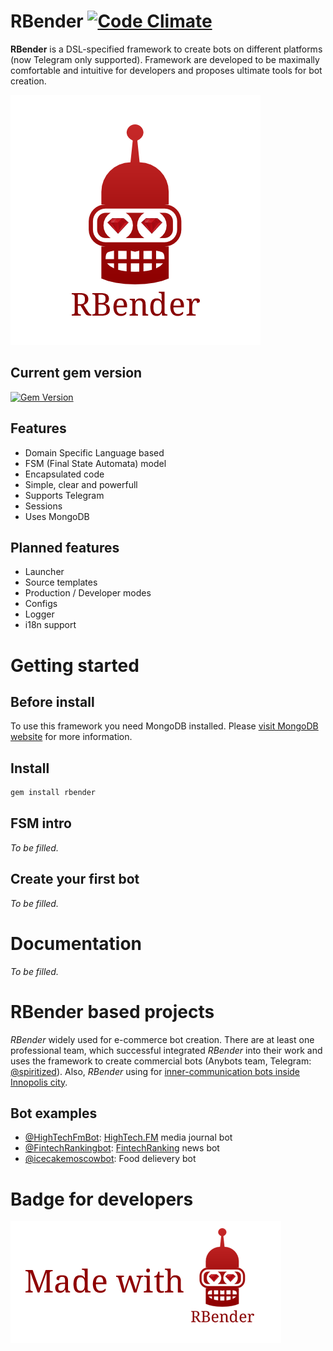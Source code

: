 # RBender [![Code Climate](https://codeclimate.com/github/art2rik/rbender/badges/gpa.svg)](https://codeclimate.com/github/art2rik/rbender)
**RBender** is a DSL-specified framework to create bots on different platforms (now Telegram only supported). Framework are developed to be maximally comfortable and intuitive for developers and proposes ultimate tools for bot creation.

![](https://github.com/art2rik/rbender/blob/master/img/rbender.png "Logo")
## Current gem version
[![Gem Version](https://badge.fury.io/rb/rbender.svg)](https://badge.fury.io/rb/rbender)

## Features
* Domain Specific Language based
* FSM (Final State Automata) model
* Encapsulated code
* Simple, clear and powerfull
* Supports Telegram
* Sessions
* Uses MongoDB

## Planned features
* Launcher
* Source templates
* Production / Developer modes
* Configs
* Logger
* i18n support

# Getting started
## Before install
To use this framework you need MongoDB installed. Please [visit MongoDB website](https://docs.mongodb.com/manual/installation/) for more information.

## Install
```bash
gem install rbender
```
## FSM intro
*To be filled.*

## Create your first bot
*To be filled.*

# Documentation
*To be filled.*

# RBender based projects
*RBender* widely used for e-commerce bot creation. There are at least one professional team, which successful integrated *RBender* into their work and uses the framework to create commercial bots (Anybots team, Telegram: [@spiritized](https://telegram.me/spiritized)). Also, *RBender* using for [inner-communication bots inside Innopolis city](https://hightech.fm/2017/04/01/innopolis_bots).
## Bot examples
* [@HighTechFmBot](https://telegram.me/HighTechFmBot): [HighTech.FM](https://hightech.fm) media journal bot
* [@FintechRankingbot](https://telegram.me/FintechRankingbot): [FintechRanking](https://inspirasia.org) news bot
* [@icecakemoscowbot](https://telegram.me/icecakemoscowbot): Food delievery bot

# Badge for developers
![](https://github.com/art2rik/rbender/blob/master/img/madewithrbender.png "Stamp")
